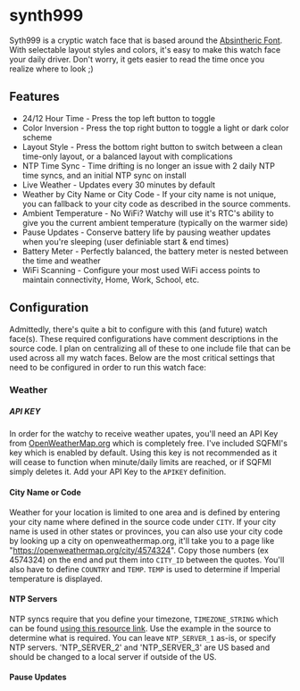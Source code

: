 # synth999
Syth999 is a cryptic watch face that is based around the [Absintheric Font](https://www.fontspace.com/absinthelyric-print-font-f30853). With selectable layout styles and colors, it's easy to make this watch face your daily driver. Don't worry, it gets easier to read the time once you realize where to look ;)

## Features
* 24/12 Hour Time - Press the top left button to toggle
* Color Inversion - Press the top right button to toggle a light or dark color scheme
* Layout Style - Press the bottom right button to switch between a clean time-only layout, or a balanced layout with complications
* NTP Time Sync - Time drifting is no longer an issue with 2 daily NTP time syncs, and an initial NTP sync on install
* Live Weather - Updates every 30 minutes by default
* Weather by City Name or City Code - If your city name is not unique, you can fallback to your city code as described in the source comments.
* Ambient Temperature - No WiFi? Watchy will use it's RTC's ability to give you the current ambient temperature (typically on the warmer side)
* Pause Updates - Conserve battery life by pausing weather updates when you're sleeping (user definiable start & end times)
* Battery Meter - Perfectly balanced, the battery meter is nested between the time and weather
* WiFi Scanning - Configure your most used WiFi access points to maintain connectivity, Home, Work, School, etc.

## Configuration
Admittedly, there's quite a bit to configure with this (and future) watch face(s). These required configurations have comment descriptions in the source code. I plan on centralizing all of these to one include file that can be used across all my watch faces. Below are the most critical settings that need to be configured in order to run this watch face:

### Weather
##### API KEY
In order for the watchy to receive weather upates, you'll need an API Key from [OpenWeatherMap.org](https://openweathermap.org/appid) which is completely free. I've included SQFMI's key which is enabled by default. Using this key is not recommended as it will cease to function when minute/daily limits are reached, or if SQFMI simply deletes it. Add your API Key to the `APIKEY` definition.

#### City Name or Code
Weather for your location is limited to one area and is defined by entering your city name where defined in the source code under `CITY`. If your city name is used in other states or provinces, you can also use your city code by looking up a city on openweathermap.org, it'll take you to a page like "https://openweathermap.org/city/4574324". Copy those numbers (ex 4574324) on the end and put them into `CITY_ID` between the quotes. You'll also have to define `COUNTRY` and `TEMP`. `TEMP` is used to determine if Imperial temperature is displayed.

#### NTP Servers
NTP syncs require that you define your timezone, `TIMEZONE_STRING` which can be found [using this resource link](https://github.com/nayarsystems/posix_tz_db/blob/master/zones.json). Use the example in the source to determine what is required. You can leave `NTP_SERVER_1` as-is, or specify NTP servers. 'NTP_SERVER_2' and 'NTP_SERVER_3' are US based and should be changed to a local server if outside of the US.

#### Pause Updates
